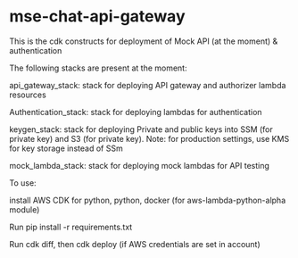 # mse-chat-api-gateway

This is the cdk constructs for deployment of Mock API (at the moment) & authentication

The following stacks are present at the moment:

api_gateway_stack: stack for deploying API gateway and authorizer lambda resources

Authentication_stack: stack for deploying lambdas for authentication

keygen_stack: stack for deploying Private and public keys into SSM (for private key) and S3 (for private key). Note: for production settings, use KMS for key storage instead of SSm

mock_lambda_stack: stack for deploying mock lambdas for API testing

To use:

install AWS CDK for python, python, docker (for aws-lambda-python-alpha module)

Run pip install -r requirements.txt

Run cdk diff, then cdk deploy (if AWS credentials are set in account)